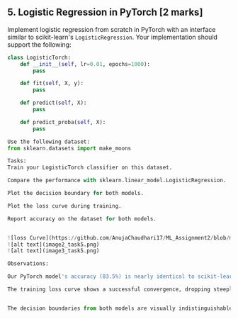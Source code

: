 ## 5. Logistic Regression in PyTorch [2 marks]

Implement logistic regression from scratch in PyTorch with an interface similar to scikit-learn's `LogisticRegression`. Your implementation should support the following:

```python
class LogisticTorch:
    def __init__(self, lr=0.01, epochs=1000):
        pass

    def fit(self, X, y):
        pass

    def predict(self, X):
        pass

    def predict_proba(self, X):
        pass

Use the following dataset:
from sklearn.datasets import make_moons

Tasks:
Train your LogisticTorch classifier on this dataset.

Compare the performance with sklearn.linear_model.LogisticRegression.

Plot the decision boundary for both models.

Plot the loss curve during training.

Report accuracy on the dataset for both models.


![loss Curve](https://github.com/AnujaChaudhari17/ML_Assignment2/blob/main/image1_task5.png?raw=true)
![alt text](image2_task5.png)
![alt text](image3_task5.png)

Observations:

Our PyTorch model's accuracy (83.5%) is nearly identical to scikit-learn's (85.0%), which validates our from-scratch implementation.

The training loss curve shows a successful convergence, dropping steeply at first and then flattening out as the model finished learning.


The decision boundaries from both models are visually indistinguishable, proving that our model learned the same linear separation as the scikit-learn standard.


